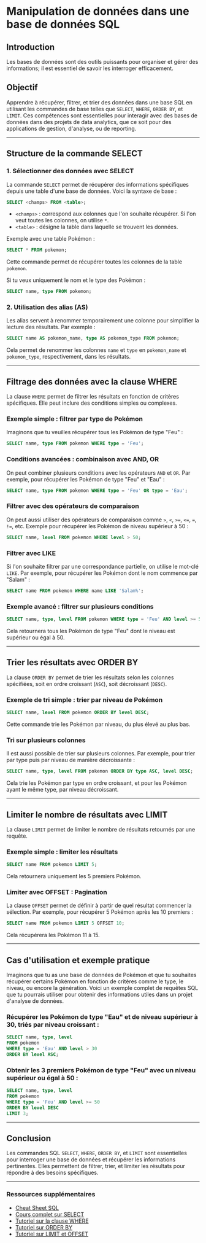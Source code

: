# Manipulation de données dans une base de données SQL

## Introduction

Les bases de données sont des outils puissants pour organiser et gérer des informations; il est essentiel de savoir les interroger efficacement.  

## Objectif

Apprendre à récupérer, filtrer, et trier des données dans une base SQL en utilisant les commandes de base telles que `SELECT`, `WHERE`, `ORDER BY`, et `LIMIT`. Ces compétences sont essentielles pour interagir avec des bases de données dans des projets de data analytics, que ce soit pour des applications de gestion, d'analyse, ou de reporting.

---

## Structure de la commande SELECT

### 1. Sélectionner des données avec SELECT

La commande `SELECT` permet de récupérer des informations spécifiques depuis une table d'une base de données. Voici la syntaxe de base :

```sql
SELECT <champs> FROM <table>;
```

- `<champs>` : correspond aux colonnes que l'on souhaite récupérer. Si l'on veut toutes les colonnes, on utilise `*`.
- `<table>` : désigne la table dans laquelle se trouvent les données.

Exemple avec une table Pokémon :

```sql
SELECT * FROM pokemon;
```

Cette commande permet de récupérer toutes les colonnes de la table `pokemon`.

Si tu veux uniquement le nom et le type des Pokémon :

```sql
SELECT name, type FROM pokemon;
```

### 2. Utilisation des alias (AS)

Les alias servent à renommer temporairement une colonne pour simplifier la lecture des résultats. Par exemple :

```sql
SELECT name AS pokemon_name, type AS pokemon_type FROM pokemon;
```

Cela permet de renommer les colonnes `name` et `type` en `pokemon_name` et `pokemon_type`, respectivement, dans les résultats.

---

## Filtrage des données avec la clause WHERE

La clause `WHERE` permet de filtrer les résultats en fonction de critères spécifiques. Elle peut inclure des conditions simples ou complexes.

### Exemple simple : filtrer par type de Pokémon

Imaginons que tu veuilles récupérer tous les Pokémon de type "Feu" :

```sql
SELECT name, type FROM pokemon WHERE type = 'Feu';
```

### Conditions avancées : combinaison avec AND, OR

On peut combiner plusieurs conditions avec les opérateurs `AND` et `OR`. Par exemple, pour récupérer les Pokémon de type "Feu" et "Eau" :

```sql
SELECT name, type FROM pokemon WHERE type = 'Feu' OR type = 'Eau';
```

### Filtrer avec des opérateurs de comparaison

On peut aussi utiliser des opérateurs de comparaison comme `>`, `<`, `>=`, `<=`, `=`, `!=`, etc. Exemple pour récupérer les Pokémon de niveau supérieur à 50 :

```sql
SELECT name, level FROM pokemon WHERE level > 50;
```

### Filtrer avec LIKE

Si l'on souhaite filtrer par une correspondance partielle, on utilise le mot-clé `LIKE`. Par exemple, pour récupérer les Pokémon dont le nom commence par "Salam" :

```sql
SELECT name FROM pokemon WHERE name LIKE 'Salam%';
```

### Exemple avancé : filtrer sur plusieurs conditions

```sql
SELECT name, type, level FROM pokemon WHERE type = 'Feu' AND level >= 50;
```

Cela retournera tous les Pokémon de type "Feu" dont le niveau est supérieur ou égal à 50.

---

## Trier les résultats avec ORDER BY

La clause `ORDER BY` permet de trier les résultats selon les colonnes spécifiées, soit en ordre croissant (`ASC`), soit décroissant (`DESC`).

### Exemple de tri simple : trier par niveau de Pokémon

```sql
SELECT name, level FROM pokemon ORDER BY level DESC;
```

Cette commande trie les Pokémon par niveau, du plus élevé au plus bas.

### Tri sur plusieurs colonnes

Il est aussi possible de trier sur plusieurs colonnes. Par exemple, pour trier par type puis par niveau de manière décroissante :

```sql
SELECT name, type, level FROM pokemon ORDER BY type ASC, level DESC;
```

Cela trie les Pokémon par type en ordre croissant, et pour les Pokémon ayant le même type, par niveau décroissant.

---

## Limiter le nombre de résultats avec LIMIT

La clause `LIMIT` permet de limiter le nombre de résultats retournés par une requête.

### Exemple simple : limiter les résultats

```sql
SELECT name FROM pokemon LIMIT 5;
```

Cela retournera uniquement les 5 premiers Pokémon.

### Limiter avec OFFSET : Pagination

La clause `OFFSET` permet de définir à partir de quel résultat commencer la sélection. Par exemple, pour récupérer 5 Pokémon après les 10 premiers :

```sql
SELECT name FROM pokemon LIMIT 5 OFFSET 10;
```

Cela récupérera les Pokémon 11 à 15.

---

## Cas d'utilisation et exemple pratique

Imaginons que tu as une base de données de Pokémon et que tu souhaites récupérer certains Pokémon en fonction de critères comme le type, le niveau, ou encore la génération. Voici un exemple complet de requêtes SQL que tu pourrais utiliser pour obtenir des informations utiles dans un projet d'analyse de données.

### Récupérer les Pokémon de type "Eau" et de niveau supérieur à 30, triés par niveau croissant :

```sql
SELECT name, type, level 
FROM pokemon 
WHERE type = 'Eau' AND level > 30
ORDER BY level ASC;
```

### Obtenir les 3 premiers Pokémon de type "Feu" avec un niveau supérieur ou égal à 50 :

```sql
SELECT name, type, level 
FROM pokemon 
WHERE type = 'Feu' AND level >= 50
ORDER BY level DESC 
LIMIT 3;
```

---

## Conclusion

Les commandes SQL `SELECT`, `WHERE`, `ORDER BY`, et `LIMIT` sont essentielles pour interroger une base de données et récupérer les informations pertinentes. Elles permettent de filtrer, trier, et limiter les résultats pour répondre à des besoins spécifiques.

---

### Ressources supplémentaires

- [Cheat Sheet SQL](http://www.sql-tutorial.net/SQL-Cheat-Sheet.pdf)
- [Cours complet sur SELECT](https://sql.sh/cours/select/)
- [Tutoriel sur la clause WHERE](https://sql.sh/cours/where)
- [Tutoriel sur ORDER BY](https://sql.sh/cours/order-by)
- [Tutoriel sur LIMIT et OFFSET](https://sql.sh/cours/limit)

